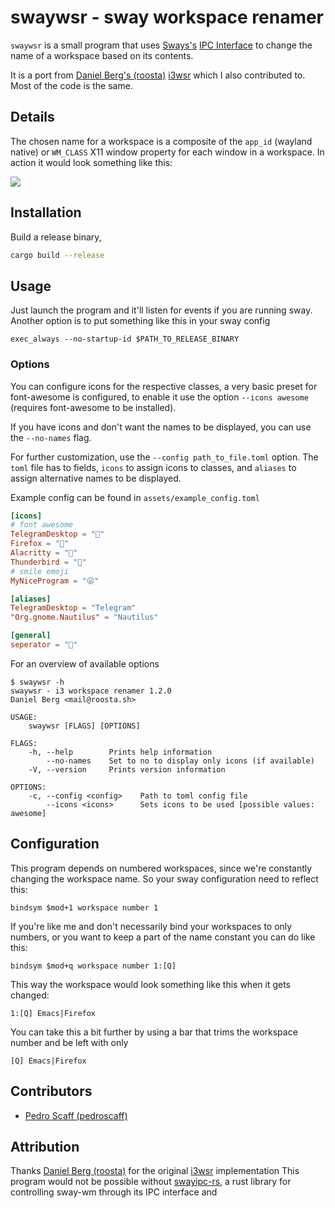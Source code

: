 swaywsr - sway workspace renamer
======

`swaywsr` is a small program that uses [Sways's](https://swaywm.org/) [IPC Interface](https://github.com/swaywm/sway/blob/master/sway/sway-ipc.7.scd)
to change the name of a workspace based on its contents.

It is a port from [Daniel Berg's (roosta)](https://github.com/roosta) [i3wsr](https://github.com/roosta/i3wsr) which I also contributed to. Most of the code is the same.

## Details

The chosen name for a workspace is a composite of the `app_id` (wayland native) or `WM_CLASS` X11 window
property for each window in a workspace. In action it would look something like this:

![](https://raw.githubusercontent.com/roosta/swaywsr/master/assets/preview.gif)

## Installation
Build a release binary,

```sh
cargo build --release
```

## Usage
Just launch the program and it'll listen for events if you are running sway.
Another option is to put something like this in your sway config

```
exec_always --no-startup-id $PATH_TO_RELEASE_BINARY
```

### Options

You can configure icons for the respective classes, a very basic preset for font-awesome is configured, to enable it use the option `--icons awesome` (requires font-awesome to be installed).

If you have icons and don't want the names to be displayed, you can use the `--no-names` flag.

For further customization, use the `--config path_to_file.toml` option. The `toml` file has to fields, `icons` to assign icons to classes, and `aliases` to assign alternative names to be displayed.

Example config can be found in `assets/example_config.toml`

```toml
[icons]
# font awesome
TelegramDesktop = ""
Firefox = ""
Alacritty = ""
Thunderbird = ""
# smile emoji
MyNiceProgram = "😛"

[aliases]
TelegramDesktop = "Telegram"
"Org.gnome.Nautilus" = "Nautilus"

[general]
seperator = ""
```

For an overview of available options

```shell
$ swaywsr -h
swaywsr - i3 workspace renamer 1.2.0
Daniel Berg <mail@roosta.sh>

USAGE:
    swaywsr [FLAGS] [OPTIONS]

FLAGS:
    -h, --help        Prints help information
        --no-names    Set to no to display only icons (if available)
    -V, --version     Prints version information

OPTIONS:
    -c, --config <config>    Path to toml config file
        --icons <icons>      Sets icons to be used [possible values: awesome]

```

## Configuration

This program depends on numbered workspaces, since we're constantly changing the
workspace name. So your sway configuration need to reflect this:

```
bindsym $mod+1 workspace number 1
```

If you're like me and don't necessarily bind your workspaces to only numbers, or
you want to keep a part of the name constant you can do like this:

```
bindsym $mod+q workspace number 1:[Q]
```

This way the workspace would look something like this when it gets changed:

```
1:[Q] Emacs|Firefox
```
You can take this a bit further by using a bar that trims the workspace number and be left with only
```
[Q] Emacs|Firefox
```

## Contributors
* [Pedro Scaff (pedroscaff)](https://github.com/pedroscaff)

## Attribution
Thanks [Daniel Berg (roosta)](https://github.com/roosta) for the original [i3wsr](https://github.com/roosta/i3wsr) implementation
This program would not be possible without
[swayipc-rs](https://github.com/JayceFayne/swayipc-rs),
a rust library for controlling sway-wm through its IPC interface and
